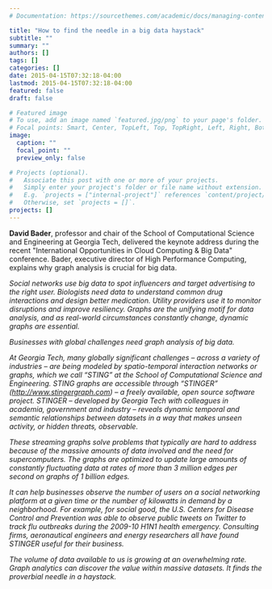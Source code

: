 ```yaml
---
# Documentation: https://sourcethemes.com/academic/docs/managing-content/

title: "How to find the needle in a big data haystack"
subtitle: ""
summary: ""
authors: []
tags: []
categories: []
date: 2015-04-15T07:32:18-04:00
lastmod: 2015-04-15T07:32:18-04:00
featured: false
draft: false

# Featured image
# To use, add an image named `featured.jpg/png` to your page's folder.
# Focal points: Smart, Center, TopLeft, Top, TopRight, Left, Right, BottomLeft, Bottom, BottomRight.
image:
  caption: ""
  focal_point: ""
  preview_only: false

# Projects (optional).
#   Associate this post with one or more of your projects.
#   Simply enter your project's folder or file name without extension.
#   E.g. `projects = ["internal-project"]` references `content/project/deep-learning/index.md`.
#   Otherwise, set `projects = []`.
projects: []
---
```


**David Bader**, professor and chair of the School of Computational Science and Engineering
at Georgia Tech, delivered the keynote address during the recent "International
Opportunities in Cloud Computing & Big Data" conference. Bader, executive director of High
Performance Computing, explains why graph analysis is crucial for big data.

*Social networks use big data to spot influencers and target advertising to
the right user. Biologists need data to understand common drug
interactions and design better medication. Utility providers use it to
monitor disruptions and improve resiliency. Graphs are the unifying motif
for data analysis, and as real-world
circumstances constantly change,
dynamic graphs are essential.*

*Businesses with global challenges need graph analysis of big data.*

*At Georgia Tech, many globally significant challenges – across a variety
of industries – are being modeled by spatio-temporal
interaction networks
or graphs, which we call “STING” at the School of Computational Science
and Engineering. STING graphs are accessible through “STINGER”
(http://www.stingergraph.com) – a freely available, open source software
project. STINGER – developed by Georgia Tech with colleagues in
academia, government and industry – reveals dynamic temporal and
semantic relationships between datasets in a way that makes unseen
activity, or hidden threats, observable.*

*These streaming graphs solve problems that typically are hard to address
because of the massive amounts of data involved and the need for
supercomputers. The graphs are optimized to update large amounts of
constantly fluctuating data at rates of more than 3 million edges per
second on graphs of 1 billion edges.*

*It can help businesses observe the number of users on a social networking
platform at a given time or the number of kilowatts in demand by a
neighborhood. For example, for social good, the U.S. Centers for Disease
Control and Prevention was able to observe public tweets on Twitter to
track flu outbreaks during the 2009-10
H1N1 health emergency.
Consulting firms, aeronautical engineers and energy researchers all have
found STINGER useful for their business.*

*The volume of data available to us is growing at an overwhelming rate.
Graph analytics can discover the value within massive datasets. It finds
the proverbial needle in a haystack.*
